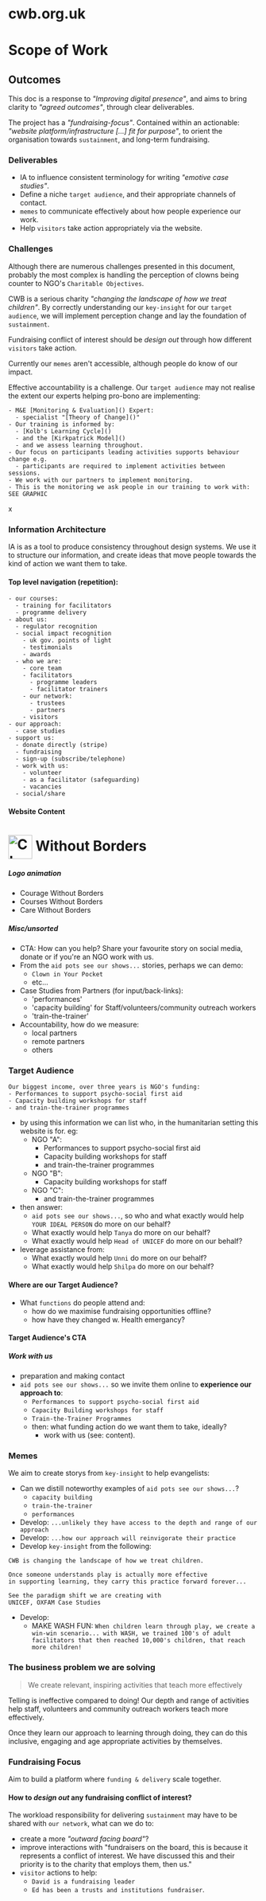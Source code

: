 
<!-- animation: Courage, Care, logo
# <img width="48" height="48" style="vertical-align: middle" src="https://inspiredlabs.co.uk/cwb/cwb.svg" alt="Clowns Without Borders" /> Without Borders
-->

# cwb.org.uk

# Scope of Work

## Outcomes

This doc is a response to _"Improving digital presence"_, and aims to bring clarity to _"agreed outcomes"_, through clear deliverables.

The project has a _"fundraising-focus"_. Contained within an actionable: _"website platform/infrastructure [...] fit for purpose"_, to orient the organisation towards `sustainment`, and long-term fundraising.

### Deliverables

- IA to influence consistent terminology for writing _"emotive case studies"_.
- Define a niche `target audience`, and their appropriate channels of contact.
- `memes` to communicate effectively about how people experience our work.
- Help `visitors` take action appropriately via the website.

### Challenges

Although there are numerous challenges presented in this document, probably the most complex is handling the perception of clowns being counter to NGO's `Charitable Objectives`.

CWB is a serious charity _"changing the landscape of how we treat children"_. By correctly understanding our `key-insight` for our `target audience`, we will implement perception change and lay the foundation of `sustainment`.

Fundraising conflict of interest should be _design out_ through how different `visitors` take action.

Currently our `memes` aren't accessible, although people do know of our impact.

Effective accountability is a challenge. Our `target audience` may not realise the extent our experts helping pro-bono are implementing:

```
- M&E [Monitoring & Evaluation]() Expert:
  - specialist "[Theory of Change]()"
- Our training is informed by:
  - [Kolb's Learning Cycle]()
  - and the [Kirkpatrick Model]()
  - and we assess learning throughout.
- Our focus on participants leading activities supports behaviour change e.g.
  - participants are required to implement activities between sessions.
- We work with our partners to implement monitoring.
- This is the monitoring we ask people in our training to work with: SEE GRAPHIC
```

x

### Information Architecture

IA is as a tool to produce consistency throughout design systems. We use it to structure our information, and create ideas that move people towards the kind of action we want them to take.

#### Top level navigation (repetition):

```
- our courses:
  - training for facilitators
  - programme delivery
- about us:
  - regulator recognition
  - social impact recognition
    - uk gov. points of light
    - testimonials
    - awards
  - who we are:
    - core team
    - facilitators
      - programme leaders
      - facilitator trainers
    - our network:
      - trustees
      - partners
    - visitors
- our approach:
  - case studies
- support us:
  - donate directly (stripe)
  - fundraising
  - sign-up (subscribe/telephone)
  - work with us:
    - volunteer
    - as a facilitator (safeguarding)
    - vacancies
  - social/share
```

#### Website Content

# <!-- animation: Courage, Care, logo --><img width="48" height="48" style="vertical-align: middle" src="https://inspiredlabs.co.uk/cwb/cwb.svg" alt="Clowns Without Borders" /> Without Borders

##### Logo animation
- Courage Without Borders
- Courses Without Borders
- Care Without Borders

##### Misc/unsorted

- CTA: How can you help? Share your favourite story on social media, donate or if you're an NGO work with us.
- From the `aid pots see our shows...` stories, perhaps we can demo:
  - `Clown in Your Pocket`
  - etc...
- Case Studies from Partners (for input/back-links):
  - 'performances'
  - 'capacity building' for Staff/volunteers/community outreach workers
  - 'train-the-trainer'
- Accountability, how do we measure:
  - local partners
  - remote partners
  - others

### Target Audience

```
Our biggest income, over three years is NGO's funding:
- Performances to support psycho-social first aid
- Capacity building workshops for staff
- and train-the-trainer programmes
```

- by using this information we can list who, in the humanitarian setting this website is for. eg:
  - NGO "A":
    - Performances to support psycho-social first aid
    - Capacity building workshops for staff
    - and train-the-trainer programmes
  - NGO "B":
    - Capacity building workshops for staff
  - NGO "C":
      - and train-the-trainer programmes
- then answer:
  - `aid pots see our shows...`, so who and what exactly would help `YOUR IDEAL PERSON` do more on our behalf?
  - What exactly would help `Tanya` do more on our behalf?
  - What exactly would help `Head of UNICEF` do more on our behalf?
- leverage assistance from:
  - What exactly would help `Unni` do more on our behalf?
  - What exactly would help `Shilpa` do more on our behalf?

#### Where are our Target Audience?

- What `functions` do people attend and:
  - how do we maximise fundraising opportunities offline?
  - how have they changed w. Health emergancy?


#### Target Audience's CTA

##### Work with us

- preparation and making contact
- `aid pots see our shows...` so we invite them online to **experience our approach to**:
  - `Performances to support psycho-social first aid`
  - `Capacity Building workshops for staff`
  - `Train-the-Trainer Programmes`
  - then: what funding action do we want them to take, ideally?
    - work with us (see: content).

### Memes

We aim to create storys from `key-insight` to help evangelists:
- Can we distill noteworthy examples of `aid pots see our shows...`?
  - `capacity building`
  - `train-the-trainer`
  - `performances`
- Develop: `...unlikely they have access to the depth and range of our approach`
- Develop: `...how our approach will reinvigorate their practice`
- Develop `key-insight` from the following:
```
CWB is changing the landscape of how we treat children.

Once someone understands play is actually more effective
in supporting learning, they carry this practice forward forever...

See the paradigm shift we are creating with
UNICEF, OXFAM Case Studies
```
- Develop:
  - MAKE WASH FUN: `When children learn through play, we create a win-win scenario... with WASH, we trained 100's of adult facilitators that then reached 10,000's children, that reach more children!`

### The business problem we are solving

> We create relevant, inspiring activities that teach more effectively

Telling is ineffective compared to doing! Our depth and range of activities help staff, volunteers and community outreach workers teach more effectively.

Once they learn our approach to learning through doing, they can do this inclusive, engaging and age appropriate activities by themselves.



### Fundraising Focus

Aim to build a platform where `funding & delivery` scale together.

#### How to _design out_ any fundraising conflict of interest?

The workload responsibility for delivering `sustainment` may have to be shared with `our network`, what can we do to:
- create a more _"outward facing board"_?
- improve interactions with "fundraisers on the board, this is because it represents a conflict of interest. We have discussed this and their priority is to the charity that employs them, then us."
- `visitor` actions to help:
  - `David is a fundraising leader`
  - `Ed has been a trusts and institutions fundraiser`.
